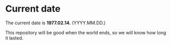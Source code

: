 # Current date

The current date is **1977.02.14.** (YYYY.MM.DD.)

This repository will be good when the world ends, so we will know how long it lasted.